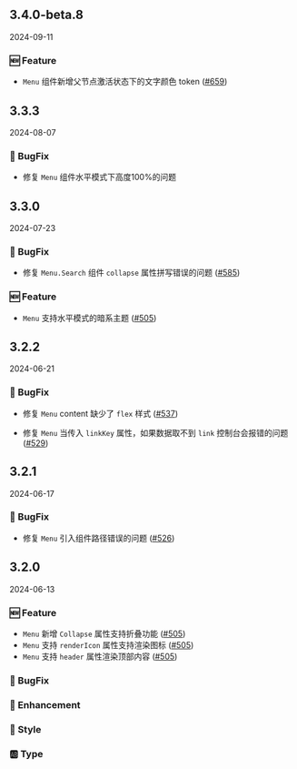 ## 3.4.0-beta.8
2024-09-11

### 🆕 Feature
- `Menu` 组件新增父节点激活状态下的文字颜色 token ([#659](https://github.com/sheinsight/shineout-next/pull/659))

## 3.3.3
2024-08-07

### 🐞 BugFix
- 修复 `Menu` 组件水平模式下高度100%的问题

## 3.3.0
2024-07-23

### 🐞 BugFix
- 修复 `Menu.Search` 组件 `collapse` 属性拼写错误的问题 ([#585](https://github.com/sheinsight/shineout-next/pull/585))

### 🆕 Feature
- `Menu` 支持水平模式的暗系主题 ([#505](https://github.com/sheinsight/shineout-next/pull/505))

## 3.2.2
2024-06-21

### 🐞 BugFix
- 修复 `Menu` content 缺少了 `flex` 样式  ([#537](https://github.com/sheinsight/shineout-next/pull/537))

- 修复 `Menu` 当传入 `linkKey` 属性，如果数据取不到 `link` 控制台会报错的问题  ([#529](https://github.com/sheinsight/shineout-next/pull/529))

## 3.2.1
2024-06-17

### 🐞 BugFix
- 修复 `Menu` 引入组件路径错误的问题 ([#526](https://github.com/sheinsight/shineout-next/pull/526))


## 3.2.0
2024-06-13

### 🆕 Feature

- `Menu` 新增 `Collapse` 属性支持折叠功能 ([#505](https://github.com/sheinsight/shineout-next/pull/505))
- `Menu` 支持 `renderIcon` 属性支持渲染图标  ([#505](https://github.com/sheinsight/shineout-next/pull/505))
- `Menu` 支持 `header` 属性渲染顶部内容  ([#505](https://github.com/sheinsight/shineout-next/pull/505))

### 🐞 BugFix

### 💎 Enhancement

### 💅 Style

### 🆎 Type




